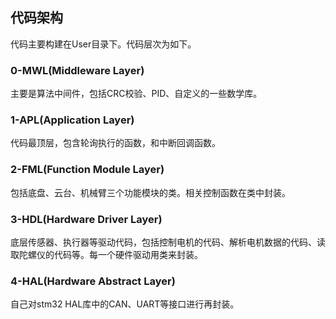 ## 代码架构

代码主要构建在User目录下。代码层次为如下。

### 0-MWL(Middleware Layer)

主要是算法中间件，包括CRC校验、PID、自定义的一些数学库。

### 1-APL(Application Layer)

代码最顶层，包含轮询执行的函数，和中断回调函数。

### 2-FML(Function Module Layer)

包括底盘、云台、机械臂三个功能模块的类。相关控制函数在类中封装。

### 3-HDL(Hardware Driver Layer)

底层传感器、执行器等驱动代码，包括控制电机的代码、解析电机数据的代码、读取陀螺仪的代码等。每一个硬件驱动用类来封装。

### 4-HAL(Hardware Abstract Layer)

自己对stm32 HAL库中的CAN、UART等接口进行再封装。
